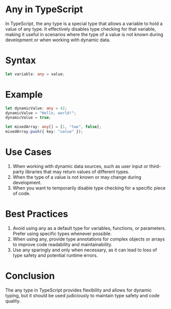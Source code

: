 # Any in TypeScript
In TypeScript, the any type is a special type that allows a variable to hold a value of any type. It effectively disables type checking for that variable, making it useful in scenarios where the type of a value is not known during development or when working with dynamic data.

# Syntax
```typescript
let variable: any = value;
```

# Example
```typescript
let dynamicValue: any = 42;
dynamicValue = "Hello, world!";
dynamicValue = true;

let mixedArray: any[] = [1, "two", false];
mixedArray.push({ key: "value" });
```

# Use Cases
1. When working with dynamic data sources, such as user input or third-party libraries that may return values of different types.
2. When the type of a value is not known or may change during development.
3. When you want to temporarily disable type checking for a specific piece of code.

# Best Practices
1. Avoid using any as a default type for variables, functions, or parameters. Prefer using specific types whenever possible.
2. When using any, provide type annotations for complex objects or arrays to improve code readability and maintainability.
3. Use any sparingly and only when necessary, as it can lead to loss of type safety and potential runtime errors.

# Conclusion
The any type in TypeScript provides flexibility and allows for dynamic typing, but it should be used judiciously to maintain type safety and code quality.